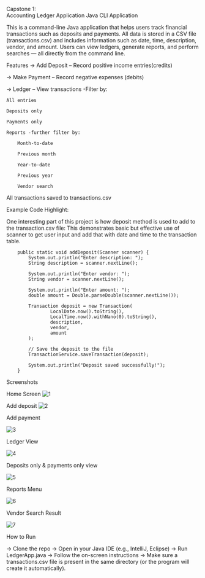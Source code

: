 Capstone 1:  
Accounting Ledger Application 
Java CLI Application 

This is a command-line Java application that helps users track financial transactions such as deposits and payments.
All data is stored in a CSV file (transactions.csv) and includes information such as date, time, description, vendor, and amount. Users can view ledgers, generate reports, and perform searches — all directly from the command line.

Features
-> Add Deposit – Record positive income entries(credits)

-> Make Payment – Record negative expenses (debits)

-> Ledger – View transactions -Filter by:

    All entries

    Deposits only

    Payments only

    Reports -further filter by:

        Month-to-date

        Previous month

        Year-to-date

        Previous year

        Vendor search

All transactions saved to transactions.csv


Example Code Highlight:

One interesting part of this project is how deposit method is used to add to the transaction.csv file: This demonstrates basic but effective use of scanner to get user input and add that with date and time to the transaction table.


        public static void addDeposit(Scanner scanner) {
            System.out.println("Enter description: ");
            String description = scanner.nextLine();

            System.out.println("Enter vendor: ");
            String vendor = scanner.nextLine();

            System.out.println("Enter amount: ");
            double amount = Double.parseDouble(scanner.nextLine());

            Transaction deposit = new Transaction(
                    LocalDate.now().toString(),
                    LocalTime.now().withNano(0).toString(),
                    description,
                    vendor,
                    amount
            );

            // Save the deposit to the file
            TransactionService.saveTransaction(deposit);

            System.out.println("Deposit saved successfully!");
        }

Screenshots 

Home Screen
![1](https://github.com/user-attachments/assets/dfbcef8c-4b0c-4aff-8ff3-d6ef476f4692)

Add deposit
![2](https://github.com/user-attachments/assets/eec043dc-0c09-44b1-bdd6-4e78e09217f5)


Add payment

![3](https://github.com/user-attachments/assets/6bc57cb6-cbe9-447f-b2af-2cb07213ec98)


Ledger View

![4](https://github.com/user-attachments/assets/6adae685-f5ae-4c54-bdac-bd5dc20f9033)


Deposits only & payments only view

![5](https://github.com/user-attachments/assets/4e120c72-a57f-47b2-9ef5-7d98d0b7ace7)


Reports Menu

![6](https://github.com/user-attachments/assets/9e553c15-0ea8-4b93-a72e-cbc29448f03f)


Vendor Search Result

![7](https://github.com/user-attachments/assets/874ee00f-5699-4988-aaa3-450e33bfa3ad)


How to Run

-> Clone the repo
-> Open in your Java IDE (e.g., IntelliJ, Eclipse)
-> Run LedgerApp.java
-> Follow the on-screen instructions
-> Make sure a transactions.csv file is present in the same directory (or the program will create it automatically).
